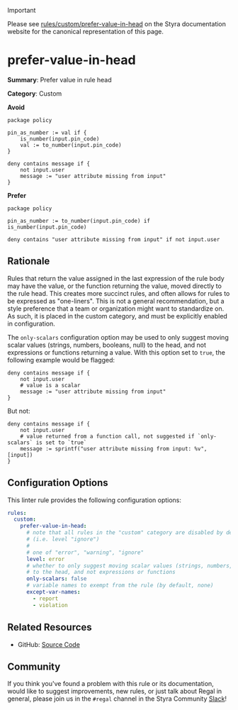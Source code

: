 > [!IMPORTANT]
> Please see [rules/custom/prefer-value-in-head](https://docs.styra.com/regal/rules/custom/prefer-value-in-head) on the Styra documentation website for the canonical representation of this page.

# prefer-value-in-head

**Summary**: Prefer value in rule head

**Category**: Custom

**Avoid**
```rego
package policy

pin_as_number := val if {
    is_number(input.pin_code)
    val := to_number(input.pin_code)
}

deny contains message if {
    not input.user
    message := "user attribute missing from input"
}
```

**Prefer**
```rego
package policy

pin_as_number := to_number(input.pin_code) if is_number(input.pin_code)

deny contains "user attribute missing from input" if not input.user
```

## Rationale

Rules that return the value assigned in the last expression of the rule body may have the value, or the function
returning the value, moved directly to the rule head. This creates more succinct rules, and often allows for rules to be
expressed as "one-liners". This is not a general recommendation, but a style preference that a team or organization
might want to standardize on. As such, it is placed in the custom category, and must be explicitly enabled in
configuration.

The `only-scalars` configuration option may be used to only suggest moving scalar values (strings, numbers, booleans,
null) to the head, and not expressions or functions returning a value. With this option set to `true`, the following
example would be flagged:

```rego
deny contains message if {
    not input.user
    # value is a scalar
    message := "user attribute missing from input"
}
```

But not:

```rego
deny contains message if {
    not input.user
    # value returned from a function call, not suggested if `only-scalars` is set to `true`
    message := sprintf("user attribute missing from input: %v", [input])
}
```

## Configuration Options

This linter rule provides the following configuration options:

```yaml
rules:
  custom:
    prefer-value-in-head:
      # note that all rules in the "custom" category are disabled by default
      # (i.e. level "ignore")
      #
      # one of "error", "warning", "ignore"
      level: error
      # whether to only suggest moving scalar values (strings, numbers, booleans, null)
      # to the head, and not expressions or functions
      only-scalars: false
      # variable names to exempt from the rule (by default, none)
      except-var-names:
        - report
        - violation
```

## Related Resources

- GitHub: [Source Code](https://github.com/StyraInc/regal/blob/main/bundle/regal/rules/custom/prefer-value-in-head/prefer_value_in_head.rego)

## Community

If you think you've found a problem with this rule or its documentation, would like to suggest improvements, new rules,
or just talk about Regal in general, please join us in the `#regal` channel in the Styra Community
[Slack](https://inviter.co/styra)!

